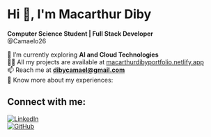 # Hi 👋, I'm Macarthur Diby  
**Computer Science Student | Full Stack Developer**  
@Camaelo26  

🌱 I’m currently exploring **AI and Cloud Technologies**  
👨‍💻 All my projects are available at [macarthurdibyportfolio.netlify.app](https://macarthurdibyportfolio.netlify.app)   
📫 Reach me at **dibycamael@gmail.com**  
📄 Know more about my experiences: 

## Connect with me:

[![LinkedIn](https://img.shields.io/badge/-LinkedIn-blue)](https://www.linkedin.com/in/macarthur-diby-93773b1b5)  
[![GitHub](https://img.shields.io/badge/-GitHub-black)](https://github.com/Camaelo26)  


